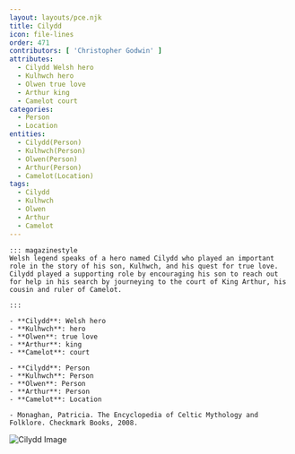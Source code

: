 ```yaml
---
layout: layouts/pce.njk
title: Cilydd
icon: file-lines
order: 471
contributors: [ 'Christopher Godwin' ]
attributes:
  - Cilydd Welsh hero
  - Kulhwch hero
  - Olwen true love
  - Arthur king
  - Camelot court
categories:
  - Person
  - Location
entities:
  - Cilydd(Person)
  - Kulhwch(Person)
  - Olwen(Person)
  - Arthur(Person)
  - Camelot(Location)
tags:
  - Cilydd
  - Kulhwch
  - Olwen
  - Arthur
  - Camelot
---
```

``` tab [group1:Info]
::: magazinestyle
Welsh legend speaks of a hero named Cilydd who played an important role in the story of his son, Kulhwch, and his quest for true love. Cilydd played a supporting role by encouraging his son to reach out for help in his search by journeying to the court of King Arthur, his cousin and ruler of Camelot.

:::
```
``` tab [group1:Attributes]
- **Cilydd**: Welsh hero
- **Kulhwch**: hero
- **Olwen**: true love
- **Arthur**: king
- **Camelot**: court
```
``` tab [group1:Entities]
- **Cilydd**: Person
- **Kulhwch**: Person
- **Olwen**: Person
- **Arthur**: Person
- **Camelot**: Location
```
``` tab [group1:Sources]
- Monaghan, Patricia. The Encyclopedia of Celtic Mythology and Folklore. Checkmark Books, 2008.
```
![Cilydd Image](['https://upload.wikimedia.org/wikipedia/commons/1/10/Jesus-College-MS-111_00400_200v_%28cropped%29_Culhwch_ac_Olwen.jpg'])
